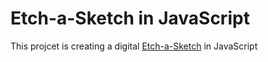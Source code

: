 # Etch-a-Sketch in JavaScript

This projcet is creating a digital [Etch-a-Sketch](https://en.wikipedia.org/wiki/Etch_A_Sketch) in JavaScript
